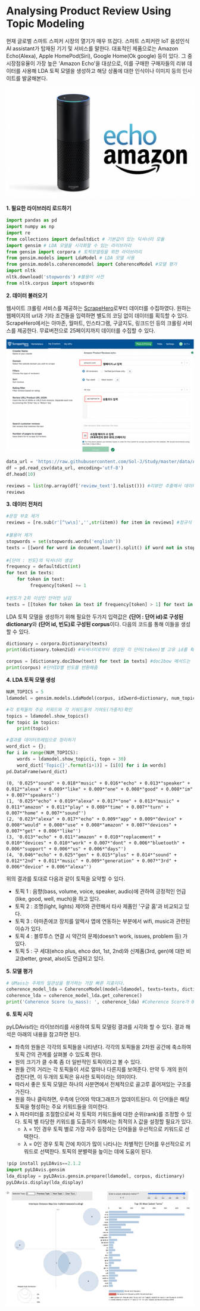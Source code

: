 # Analysing Product Review Using Topic Modeling

 현재 글로벌 스마트 스피커 시장의 열기가 매우 뜨겁다. 스마트 스피커란 IoT 음성인식 AI assistant가 탑재된 기기 및 서비스를 말한다. 대표적인 제품으로는 Amazon Echo\(Alexa\), Apple HomePod\(Siri\), Google Home\(Ok google\) 등이 있다. 그 중 시장점유율이 가장 높은 'Amazon Echo'을 대상으로, 이를 구매한 구매자들의 리뷰 데이터를 사용해 LDA 토픽 모델을 생성하고 해당 상품에 대한 인식이나 이미지 등의 인사이트를 발굴해본다.

![](../.gitbook/assets/2021-04-08-10.26.06.png)

**1. 필요한 라이브러리 로드하기**

```python
import pandas as pd
import numpy as np
import re 
from collections import defaultdict # 기본값이 있는 딕셔너리 모듈
import gensim # LDA 모델을 시각화할 수 있는 라이브러리
from gensim import corpora # 토픽모델링을 위한 라이브러리
from gensim.models import LdaModel # LDA 모델 사용
from gensim.models.coherencemodel import CoherenceModel #모델 평가
import nltk
nltk.download('stopwords') #불용어 사전
from nltk.corpus import stopwords 
```

**2. 데이터 불러오기**

웹사이트 크롤링 서비스를 제공하는 [ScrapeHero](https://www.scrapehero.com/marketplace/)로부터 데이터를 수집하였다. 원하는 웹페이지의 url과 기타 조건들을 입력하면 별도의 코딩 없이 데이터를 획득할 수 있다. ScrapeHero에서는 아마존, 월마트, 인스타그램, 구글지도, 링크드인 등의 크롤링 서비스를 제공한다. 무료버전으로 25페이지까지 데이터를 수집할 수 있다.

![](../.gitbook/assets/1%20%281%29.png)

```python
data_url = 'https://raw.githubusercontent.com/Sol-J/Study/master/data/Amazon_echo_review_data(250).csv' 
df = pd.read_csv(data_url, encoding='utf-8') 
df.head(10)
```

```python
reviews = list(np.array(df['review_text'].tolist())) #리뷰만 추출해서 데이터타입을 리스트로 변환
reviews
```

**3. 데이터 전처리**

```python
#문장 부호 제거
reviews = [re.sub(r'[^\w\s]','',str(item)) for item in reviews] #정규식 패턴과 일치하는 문자열을 substitution하는 메서드 

#불용어 제거
stopwords = set(stopwords.words('english')) 
texts = [[word for word in document.lower().split() if word not in stopwords] for document in reviews]

#{단어 : 빈도}의 딕셔너리 생성 
frequency = defaultdict(int) 
for text in texts:
    for token in text:
         frequency[token] += 1

#빈도가 2회 이상인 단어만 남김
texts = [[token for token in text if frequency[token] > 1] for text in texts]
```

LDA 토픽 모델을 생성하기 위해 필요한 두가지 입력값은 **{단어 : 단어 id}로 구성된 dictionary**와 **\(단어 id, 빈도\)로 구성된 corpus**이다. 다음의 코드를 통해 이들을 생성할 수 있다.

```python
dictionary = corpora.Dictionary(texts)
print(dictionary.token2id) #딕셔너리로부터 생성된 각 단어(token)별 고유 id를 확인할 수 있음
```

```python
corpus = [dictionary.doc2bow(text) for text in texts] #doc2bow 메서드는 각 단어들의 등장 횟수를 세고, 그 결과를 수치화된 벡터(정수 식별자)로 반환해줌
print(corpus) #단어ID별 빈도를 반환해줌
```

**4. LDA 토픽 모델 생성**

```python
NUM_TOPICS = 5
ldamodel = gensim.models.LdaModel(corpus, id2word=dictionary, num_topics = NUM_TOPICS, passes = 50)
```

```python
#각 토픽들의 주요 키워드와 각 키워드들의 기여도(가중치)확인
topics = ldamodel.show_topics()
for topic in topics:
    print(topic) 
```

```python
#결과를 데이터프레임으로 정리하기
word_dict = {};
for i in range(NUM_TOPICS):
    words = ldamodel.show_topic(i, topn = 30)
    word_dict['Topic{}'.format(i+1)] = [i[0] for i in words]
pd.DataFrame(word_dict)
```

```text
(0, '0.025*"sound" + 0.018*"music" + 0.016*"echo" + 0.013*"speaker" + 0.012*"alexa" + 0.009*"like" + 0.009*"one" + 0.008*"good" + 0.008*"im" + 0.007*"speakers"')
(1, '0.025*"echo" + 0.019*"alexa" + 0.017*"one" + 0.013*"music" + 0.011*"amazon" + 0.011*"play" + 0.008*"time" + 0.007*"turn" + 0.007*"home" + 0.007*"sound"')
(2, '0.023*"alexa" + 0.017*"echo" + 0.009*"app" + 0.009*"device" + 0.008*"would" + 0.008*"use" + 0.008*"amazon" + 0.007*"devices" + 0.007*"get" + 0.006*"like"')
(3, '0.013*"echo" + 0.011*"amazon" + 0.010*"replacement" + 0.010*"devices" + 0.010*"work" + 0.007*"dont" + 0.006*"bluetooth" + 0.006*"support" + 0.006*"us" + 0.006*"days"')
(4, '0.046*"echo" + 0.025*"gen" + 0.015*"plus" + 0.014*"sound" + 0.012*"2nd" + 0.011*"music" + 0.009*"generation" + 0.007*"3rd" + 0.006*"device" + 0.006*"alexa"')
```

위의 결과를 토대로 다음과 같이 토픽을 요약할 수 있다.

* 토픽 1 : 음향\(bass, volume, voice, speaker, audio\)에 관하여 긍정적인 언급\(like, good, well, much\)을 하고 있다. 
* 토픽 2 : 조명\(light, lights\) 제어와 관련해서 타사 제품인 '구글 홈'과 비교되고 있다. 
* 토픽 3 : 아마존에코 장치를 알렉사 앱에 연동하는 부분에서 wifi, music과 관련된 이슈가 있다. 
* 토픽 4 : 블루투스 연결 시 약간의 문제\(doesn't work, issues, problem 등\) 가 있다. 
* 토픽 5 : 구 세대\(ehco plus, ehco dot, 1st, 2nd\)와 신제품\(3rd, gen\)에 대한 비교\(better, great, also\)도 언급되고 있다. 

**5. 모델 평가**

```python
# UMass는 주제의 일관성을 평가하는 가장 빠른 지표이다. 
coherence_model_lda = CoherenceModel(model=ldamodel, texts=texts, dictionary=dictionary, coherence="u_mass") 
coherence_lda = coherence_model_lda.get_coherence() 
print('Coherence Score (u_mass): ', coherence_lda) #Coherence Score가 0에 가까울 수록 완벽한 일관성을 가진다는 의미이다.
```

**6. 토픽 시각**

pyLDAvis라는 라이브러리를 사용하여 토픽 모델링 결과를 시각화 할 수 있다. 결과 해석은 아래의 내용을 참고하면 된다.

* 좌측의 원들은 각각의 토픽들을 나타낸다. 각각의 토픽들을 2차원 공간에 축소하여 토픽 간의 관계를 살펴볼 수 있도록 한다.
* 원의 크기가 클 수록 좀 더 일반적인 토픽이라고 볼 수 있다.
* 원들 간의 거리는 각 토픽들이 서로 얼마나 다른지를 보여준다. 만약 두 개의 원이 겹친다면, 이 두개의 토픽은 유사한 토픽이라는 의미이다. 
* 따라서 좋은 토픽 모델은 하나의 사분면에서 전체적으로 골고루 흩어져있는 구조를 가진다. 
* 원을 하나 클릭하면, 우측에 단어와 막대그래프가 업데이트된다. 이 단어들은 해당 토픽을 형성하는 주요 키워드들을 의미한다. 
* λ 파라미터를 조절함으로써 각 토픽의 키워드들에 대한 순위\(rank\)를 조정할 수 있다. 토픽 별 타당한 키워드를 도출하기 위해서는 최적의  λ 값을 설정할 필요가 있다.
  * λ = 1인 경우 토픽 별로 가장 자주 등장하는 단어들을 우선적으로 키워드로 선택한다.
  * λ = 0인 경우 토픽 간에 차이가 많이 나타나는 차별적인 단어를 우선적으로 키워드로 선택한다. 토픽의 분별력을 높이는 데에 도움이 된다. 

```python
!pip install pyLDAvis==2.1.2 
import pyLDAvis.gensim
lda_display = pyLDAvis.gensim.prepare(ldamodel, corpus, dictionary)
pyLDAvis.display(lda_display)
```

![](../.gitbook/assets/2021-04-08-10.27.14.png)


